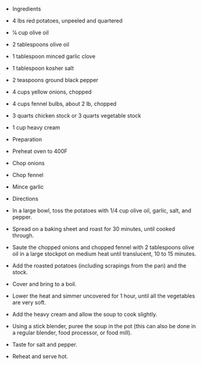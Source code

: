 


* Ingredients  

* 4 lbs red potatoes, unpeeled and quartered  
* 1⁄4 cup olive oil  
* 2 tablespoons olive oil  
* 1 tablespoon minced garlic clove  
* 1 tablespoon kosher salt  
* 2 teaspoons ground black pepper  
* 4 cups yellow onions, chopped    
* 4 cups fennel bulbs, about 2 lb, chopped    
* 3 quarts chicken stock or 3 quarts vegetable stock  
* 1 cup heavy cream  

* Preparation  

* Preheat oven to 400F  
* Chop onions  
* Chop fennel  
* Mince garlic  

* Directions  

* In a large bowl, toss the potatoes with 1/4 cup olive oil, garlic, salt, and pepper.  
* Spread on a baking sheet and roast for 30 minutes, until cooked through.  
* Saute the chopped onions and chopped fennel with 2 tablespoons olive oil in a large stockpot on medium heat until translucent, 10 to 15 minutes.  
* Add the roasted potatoes (including scrapings from the pan) and the stock.  
* Cover and bring to a boil.  
* Lower the heat and simmer uncovered for 1 hour, until all the vegetables are very soft.  
* Add the heavy cream and allow the soup to cook slightly.  
* Using a stick blender, puree the soup in the pot (this can also be done in a regular blender, food processor, or food mill).  
* Taste for salt and pepper.  
* Reheat and serve hot.
